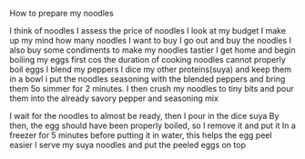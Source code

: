 How to prepare my noodles

I think of noodles
I assess the price of noodles
I look at my budget
I make up my mind how many noodles I want to buy
I go out and buy the noodles
I also buy some condiments to make my noodles tastier
I get home and begin boiling my eggs first cos the duration of cooking noodles cannot properly boil eggs
I blend my peppers
I dice my other proteins(suya) and keep them in a bowl
i put the noodles seasoning with the blended peppers and bring them 5o simmer for 2 minutes.
I then crush my noodles to tiny bits and pour them into the already savory pepper
and seasoning mix

I wait for the noodles to almost be ready, then I pour in the dice suya
By then, the egg should have been properly boiled, so I remove it and put it In a freezer for 5 minutes before putting it in water, this helps the egg peel easier
I serve my suya noodles and put the peeled eggs on top
